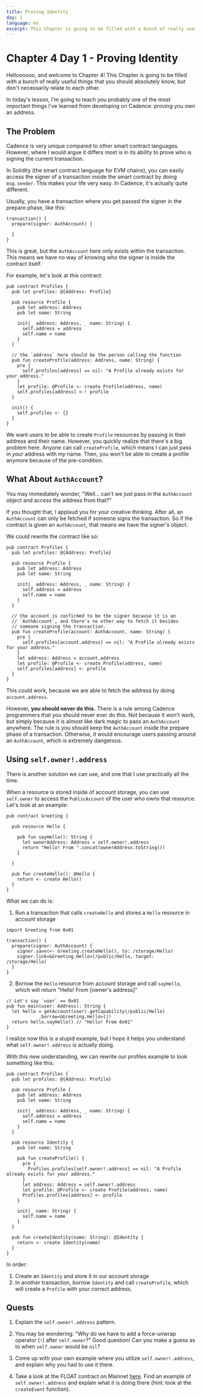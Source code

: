 ```yaml
---
title: Proving Identity
day: 1
language: en
excerpt: This Chapter is going to be filled with a bunch of really useful things that you should absolutely know, but don't necessarily relate to each other.
---
```


# Chapter 4 Day 1 - Proving Identity

Helloooooo, and welcome to Chapter 4! This Chapter is going to be filled with a bunch of really useful things that you should absolutely know, but don't necessarily relate to each other.

In today's lesson, I'm going to teach you probably one of the most important things I've learned from developing on Cadence: proving you own an address.

## The Problem

Cadence is very unique compared to other smart contract languages. However, where I would argue it differs most is in its ability to prove who is signing the current transaction.

In Solidity (the smart contract language for EVM chains), you can easily access the signer of a transaction inside the smart contract by doing `msg.sender`. This makes your life very easy. In Cadence, it's actually quite different.

Usually, you have a transaction where you get passed the signer in the prepare phase, like this:

```cadence
transaction() {
  prepare(signer: AuthAccount) {

  }
}
```

This is great, but the `AuthAccount` here only exists within the transaction. This means we have no way of knowing who the signer is inside the contract itself.

For example, let's look at this contract:

```cadence
pub contract Profiles {
  pub let profiles: @{Address: Profile}

  pub resource Profile {
    pub let address: Address
    pub let name: String

    init(_ address: Address, _ name: String) {
      self.address = address
      self.name = name
    }
  }

  // the `address` here should be the person calling the function
  pub fun createProfile(address: Address, name: String) {
    pre {
      self.profiles[address] == nil: "A Profile already exists for your address."
    }
    let profile: @Profile <- create Profile(address, name)
    self.profiles[address] <-! profile
  }

  init() {
    self.profiles <- {}
  }
}
```

We want users to be able to create `Profile` resources by passing in their address and their name. However, you quickly realize that there's a big problem here. Anyone can call `createProfile`, which means I can just pass in _your_ address with _my_ name. Then, you won't be able to create a profile anymore because of the pre-condition.

## What About `AuthAccount`?

You may immediately wonder, "Well... can't we just pass in the `AuthAccount` object and access the address from that?"

If you thought that, I applaud you for your creative thinking. After all, an `AuthAccount` can only be fetched if someone signs the transaction. So if the contract is given an `AuthAccount`, that means we have the signer's object.

We could rewrite the contract like so:

```cadence
pub contract Profiles {
  pub let profiles: @{Address: Profile}

  pub resource Profile {
    pub let address: Address
    pub let name: String

    init(_ address: Address, _ name: String) {
      self.address = address
      self.name = name
    }
  }

  // the account is confirmed to be the signer because it is an
  // `AuthAccount`, and there's no other way to fetch it besides
  // someone signing the transaction.
  pub fun createProfile(account: AuthAccount, name: String) {
    pre {
      self.profiles[account.address] == nil: "A Profile already exists for your address."
    }
    let address: Address = account.address
    let profile: @Profile <- create Profile(address, name)
    self.profiles[address] <- profile
  }
}
```

This could work, because we are able to fetch the address by doing `account.address`.

However, **you should never do this.** There is a rule among Cadence programmers that you should never ever do this. Not because it won't work, but simply because it is almost like dark magic to pass an `AuthAccount` anywhere. The rule is you should keep the `AuthAccount` inside the prepare phase of a transaction. Otherwise, it would encourage users passing around an `AuthAccount`, which is extremely dangerous.

## Using `self.owner!.address`

There is another solution we can use, and one that I use practically all the time.

When a resource is stored inside of account storage, you can use `self.owner` to access the `PublicAccount` of the user who owns that resource. Let's look at an example:

```cadence
pub contract Greeting {

  pub resource Hello {

    pub fun sayHello(): String {
      let ownerAddress: Address = self.owner!.address
      return "Hello! From ".concat(ownerAddress.toString())
    }

  }

  pub fun createHello(): @Hello {
    return <- create Hello()
  }
}
```

What we can do is:

1. Run a transaction that calls `createHello` and stores a `Hello` resource in account storage

```cadence
import Greeting from 0x01

transaction() {
  prepare(signer: AuthAccount) {
    signer.save(<- Greeting.createHello(), to: /storage/Hello)
    signer.link<&Greeting.Hello>(/public/Hello, target: /storage/Hello)
  }
}
```

2. Borrow the `Hello` resource from account storage and call `sayHello`, which will return "Hello! From [owner's address]"

```cadence
// Let's say `user` == 0x01
pub fun main(user: Address): String {
  let hello = getAccount(user).getCapability(/public/Hello)
            .borrow<&Greeting.Hello>()!
  return hello.sayHello() // "Hello! From 0x01"
}
```

I realize now this is a stupid example, but I hope it helps you understand what `self.owner!.address` is actually doing.

With this new understanding, we can rewrite our profiles example to look something like this:

```cadence
pub contract Profiles {
  pub let profiles: @{Address: Profile}

  pub resource Profile {
    pub let address: Address
    pub let name: String

    init(_ address: Address, _ name: String) {
      self.address = address
      self.name = name
    }
  }

  pub resource Identity {
    pub let name: String

    pub fun createProfile() {
      pre {
        Profiles.profiles[self.owner!.address] == nil: "A Profile already exists for your address."
      }
      let address: Address = self.owner!.address
      let profile: @Profile <- create Profile(address, name)
      Profiles.profiles[address] <- profile
    }

    init(_ name: String) {
      self.name = name
    }
  }

  pub fun createIdentity(name: String): @Identity {
    return <- create Identity(name)
  }
}
```

In order:

1. Create an `Identity` and store it in our account storage
2. In another transaction, borrow `Identity` and call `createProfile`, which will create a `Profile` with your correct address.

## Quests

1. Explain the `self.owner!.address` pattern.

2. You may be wondering: "Why do we have to add a force-unwrap operator (`!`) after `self.owner`?" Good question! Can you make a guess as to when `self.owner` would be `nil`?

3. Come up with your own example where you utilize `self.owner!.address`, and explain why you had to use it there.

4. Take a look at the FLOAT contract on Mainnet <a href="https://flow-view-source.com/mainnet/account/0x2d4c3caffbeab845/contract/FLOAT">here</a>. Find an example of `self.owner!.address` and explain what it is doing there (hint: look at the `createEvent` function).
